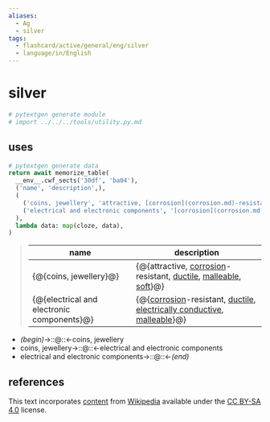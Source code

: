 ```yaml
---
aliases:
  - Ag
  - silver
tags:
  - flashcard/active/general/eng/silver
  - language/in/English
---
```


# silver

```Python
# pytextgen generate module
# import ../../../tools/utility.py.md
```

## uses

```Python
# pytextgen generate data
return await memorize_table(
  __env__.cwf_sects('30df', 'ba04'),
  ('name', 'description',),
  (
    ('coins, jewellery', 'attractive, [corrosion](corrosion.md)-resistant, [ductile](ductility.md), [malleable](malleability.md), [soft](hardness.md)',),
    ('electrical and electronic components', '[corrosion](corrosion.md)-resistant, [ductile](ductility.md), [electrically conductive](electrical%20conductivity.md), [malleable](malleability.md)',),
  ),
  lambda data: map(cloze, data),
)
```

<!--pytextgen generate section="30df"--><!-- The following content is generated at 2023-03-21T16:20:25.386136+08:00. Any edits will be overridden! -->

> | name | description |
> |-|-|
> | {@{coins, jewellery}@} | {@{attractive, [corrosion](corrosion.md)-resistant, [ductile](ductility.md), [malleable](malleability.md), [soft](hardness.md)}@} |
> | {@{electrical and electronic components}@} | {@{[corrosion](corrosion.md)-resistant, [ductile](ductility.md), [electrically conductive](electrical%20conductivity.md), [malleable](malleability.md)}@} | <!--SR:!2028-02-22,1391,350!2030-10-06,1913,290!2028-02-20,1388,350!2026-04-28,579,210-->

<!--/pytextgen-->

<!--pytextgen generate section="ba04"--><!-- The following content is generated at 2024-01-04T20:17:52.603049+08:00. Any edits will be overridden! -->

- _(begin)_→::@::←coins, jewellery <!--SR:!2027-04-13,1055,330!2028-03-04,1400,350-->
- coins, jewellery→::@::←electrical and electronic components <!--SR:!2026-01-20,767,330!2028-04-09,1425,350-->
- electrical and electronic components→::@::←_(end)_ <!--SR:!2028-05-16,1455,350!2027-01-31,1005,330-->

<!--/pytextgen-->

## references

This text incorporates [content](https://en.wikipedia.org/wiki/silver) from [Wikipedia](Wikipedia.md) available under the [CC BY-SA 4.0](https://creativecommons.org/licenses/by-sa/4.0/) license.

